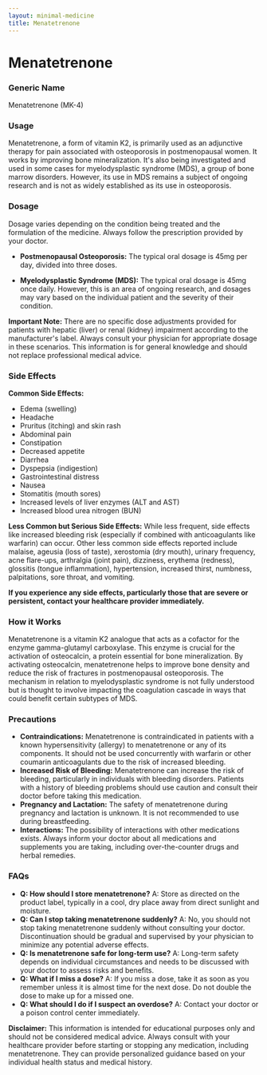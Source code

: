 ```yaml
---
layout: minimal-medicine
title: Menatetrenone
---
```


# Menatetrenone
### Generic Name
Menatetrenone (MK-4)

### Usage
Menatetrenone, a form of vitamin K2, is primarily used as an adjunctive therapy for pain associated with osteoporosis in postmenopausal women.  It works by improving bone mineralization.  It's also being investigated and used in some cases for myelodysplastic syndrome (MDS), a group of bone marrow disorders.  However, its use in MDS remains a subject of ongoing research and is not as widely established as its use in osteoporosis.

### Dosage
Dosage varies depending on the condition being treated and the formulation of the medicine.  Always follow the prescription provided by your doctor.

* **Postmenopausal Osteoporosis:**  The typical oral dosage is 45mg per day, divided into three doses.

* **Myelodysplastic Syndrome (MDS):** The typical oral dosage is 45mg once daily.  However, this is an area of ongoing research, and dosages may vary based on the individual patient and the severity of their condition.

**Important Note:**  There are no specific dose adjustments provided for patients with hepatic (liver) or renal (kidney) impairment according to the manufacturer's label.  Always consult your physician for appropriate dosage in these scenarios.  This information is for general knowledge and should not replace professional medical advice.

### Side Effects

**Common Side Effects:**

* Edema (swelling)
* Headache
* Pruritus (itching) and skin rash
* Abdominal pain
* Constipation
* Decreased appetite
* Diarrhea
* Dyspepsia (indigestion)
* Gastrointestinal distress
* Nausea
* Stomatitis (mouth sores)
* Increased levels of liver enzymes (ALT and AST)
* Increased blood urea nitrogen (BUN)


**Less Common but Serious Side Effects:**  While less frequent, side effects like increased bleeding risk (especially if combined with anticoagulants like warfarin) can occur.  Other less common side effects reported include malaise, ageusia (loss of taste), xerostomia (dry mouth), urinary frequency, acne flare-ups, arthralgia (joint pain), dizziness, erythema (redness), glossitis (tongue inflammation), hypertension, increased thirst, numbness, palpitations, sore throat, and vomiting.


**If you experience any side effects, particularly those that are severe or persistent, contact your healthcare provider immediately.**

### How it Works
Menatetrenone is a vitamin K2 analogue that acts as a cofactor for the enzyme gamma-glutamyl carboxylase. This enzyme is crucial for the activation of osteocalcin, a protein essential for bone mineralization.  By activating osteocalcin, menatetrenone helps to improve bone density and reduce the risk of fractures in postmenopausal osteoporosis. The mechanism in relation to myelodysplastic syndrome is not fully understood but is thought to involve impacting the coagulation cascade in ways that could benefit certain subtypes of MDS.

### Precautions
* **Contraindications:** Menatetrenone is contraindicated in patients with a known hypersensitivity (allergy) to menatetrenone or any of its components. It should not be used concurrently with warfarin or other coumarin anticoagulants due to the risk of increased bleeding.
* **Increased Risk of Bleeding:**  Menatetrenone can increase the risk of bleeding, particularly in individuals with bleeding disorders.  Patients with a history of bleeding problems should use caution and consult their doctor before taking this medication.
* **Pregnancy and Lactation:** The safety of menatetrenone during pregnancy and lactation is unknown. It is not recommended to use during breastfeeding.
* **Interactions:**  The possibility of interactions with other medications exists.  Always inform your doctor about all medications and supplements you are taking, including over-the-counter drugs and herbal remedies.

### FAQs

* **Q: How should I store menatetrenone?** A: Store as directed on the product label, typically in a cool, dry place away from direct sunlight and moisture.
* **Q: Can I stop taking menatetrenone suddenly?** A:  No, you should not stop taking menatetrenone suddenly without consulting your doctor.  Discontinuation should be gradual and supervised by your physician to minimize any potential adverse effects.
* **Q: Is menatetrenone safe for long-term use?** A:  Long-term safety depends on individual circumstances and needs to be discussed with your doctor to assess risks and benefits.
* **Q: What if I miss a dose?** A: If you miss a dose, take it as soon as you remember unless it is almost time for the next dose. Do not double the dose to make up for a missed one.
* **Q:  What should I do if I suspect an overdose?** A:  Contact your doctor or a poison control center immediately.

**Disclaimer:**  This information is intended for educational purposes only and should not be considered medical advice.  Always consult with your healthcare provider before starting or stopping any medication, including menatetrenone.  They can provide personalized guidance based on your individual health status and medical history.
